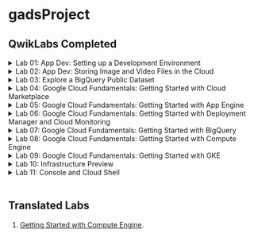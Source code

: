 # gadsProject

## QwikLabs Completed

<details>
  <summary>Lab 01: App Dev: Setting up a Development Environment</summary>
  <img src="screenshots/lab_01.png">
</details>

<details>
  <summary>Lab 02: App Dev: Storing Image and Video Files in the Cloud</summary>
  <img src="screenshots/lab_02.png">
</details>

<details>
  <summary>Lab 03: Explore a BigQuery Public Dataset</summary>
  <img src="screenshots/lab_03.png">
</details>

<details>
  <summary>Lab 04: Google Cloud Fundamentals: Getting Started with Cloud Marketplace</summary>
  <img src="screenshots/lab_04.png">
</details>

<details>
  <summary>Lab 05: Google Cloud Fundamentals: Getting Started with App Engine</summary>
  <img src="screenshots/lab_05.png">
</details>

<details>
  <summary>Lab 06: Google Cloud Fundamentals: Getting Started with Deployment Manager and Cloud Monitoring</summary>
  <img src="screenshots/lab_06.png">
</details>

<details>
  <summary>Lab 07: Google Cloud Fundamentals: Getting Started with BigQuery</summary>
  <img src="screenshots/lab_07.png">
</details>

<details>
  <summary>Lab 08: Google Cloud Fundamentals: Getting Started with Compute Engine</summary>
  <img src="screenshots/lab_08.png">
</details>

<details>
  <summary>Lab 09:  Google Cloud Fundamentals: Getting Started with GKE</summary>
  <img src="screenshots/lab_09.png">
</details>

<details>
  <summary>Lab 10: Infrastructure Preview</summary>
  <img src="screenshots/lab_10.png">
</details>

<details>
  <summary>Lab 11: Console and Cloud Shell</summary>
  <img src="screenshots/lab_11.png">
</details>

<br/>

## Translated Labs

1. [Getting Started with Compute Engine](./Translations/Translation_01.md).